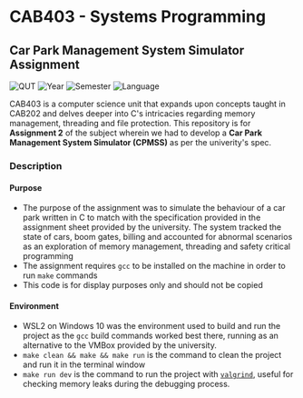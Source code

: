 # CAB403 - Systems Programming 
## Car Park Management System Simulator Assignment

![QUT](https://img.shields.io/badge/QUT-Tyrone%20Nolasco-darkblue?style=plastic) ![Year](https://img.shields.io/badge/Year-2019-red?style=plastic) ![Semester](https://img.shields.io/badge/Semester-2-red?style=plastic) ![Language](https://img.shields.io/badge/C-grey?style=plastic&logo=C)

CAB403 is a computer science unit that expands upon concepts taught in CAB202 and delves deeper into C's intricacies regarding memory management, threading and file protection. This repository is for **Assignment 2** of the subject wherein we had to develop a **Car Park Management System Simulator (CPMSS)** as per the univerity's spec.

### Description
#### Purpose
- The purpose of the assignment was to simulate the behaviour of a car park written in C to match with the specification provided in the assignment sheet provided by the university. The system tracked the state of cars, boom gates, billing and accounted for abnormal scenarios as an exploration of memory management, threading and safety critical programming
- The assignment requires `gcc` to be installed on the machine in order to run `make` commands
- This code is for display purposes only and should not be copied

#### Environment
- WSL2 on Windows 10 was the environment used to build and run the project as the `gcc` build commands worked best there, running as an alternative to the VMBox provided by the university.  
- `make clean && make && make run` is the command to clean the project and run it in the terminal window
- `make run dev` is the command to run the project with [`valgrind`](https://valgrind.org/docs/manual/quick-start.html#quick-start.intro), useful for checking memory leaks during the debugging process.
